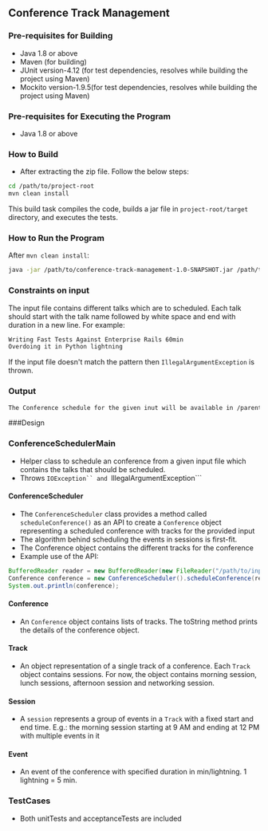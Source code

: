 ## Conference Track Management

### Pre-requisites for Building
* Java 1.8 or above
* Maven (for building)
* JUnit version-4.12 (for test dependencies, resolves while building the project using Maven)
* Mockito version-1.9.5(for test dependencies, resolves while building the project using Maven)

### Pre-requisites for Executing the Program
* Java 1.8 or above

### How to Build

* After extracting the zip file. Follow the below steps:
```bash
cd /path/to/project-root
mvn clean install
```

This build task compiles the code, builds a jar file in `project-root/target` directory, and executes the
tests.

### How to Run the Program

After `mvn clean install`:

```bash
java -jar /path/to/conference-track-management-1.0-SNAPSHOT.jar /path/to/input_file
```
### Constraints on input
The input file contains different talks which are to scheduled. Each talk should start with the talk name followed by white space and end with duration in a new line. For example:
```bash
Writing Fast Tests Against Enterprise Rails 60min
Overdoing it in Python lightning
```
If the input file doesn't match the pattern then ```IllegalArgumentException``` is thrown.

### Output

```bash
The Conference schedule for the given inut will be available in /parent-path/to/input_file/Output.txt
```

###Design

### ConferenceSchedulerMain
* Helper class to schedule an conference from a given input file which contains the talks that should be scheduled.
* Throws ```IOException`` and ```IllegalArgumentException```

#### ConferenceScheduler

* The `ConferenceScheduler` class provides a method called `scheduleConference()` as an API to create a
  `Conference` object representing a scheduled conference with tracks for the provided input
* The algorithm behind scheduling the events in sessions is first-fit.
* The Conference object contains the different tracks for the conference
* Example use of the API:
```java
BufferedReader reader = new BufferedReader(new FileReader("/path/to/input_file"));
Conference conference = new ConferenceScheduler().scheduleConference(reader);
System.out.println(conference);
```

#### Conference

* An `Conference` object contains lists of tracks. The toString method prints the details of the conference object.

#### Track

* An object representation of a single track of a conference. Each `Track` object contains sessions. For now, the object contains morning session, lunch sessions, afternoon session and networking session.

#### Session

* A `session` represents a group of events in a `Track` with a fixed start and end time. E.g.: the
  morning session starting at 9 AM and ending at 12 PM with multiple events in it

#### Event

* An event of the conference with specified duration in min/lightning. 1 lightning = 5 min.

### TestCases
* Both unitTests and acceptanceTests are included

